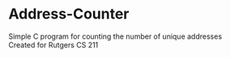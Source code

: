 # Address-Counter
Simple C program for counting the number of unique addresses
<br/>Created for Rutgers CS 211
